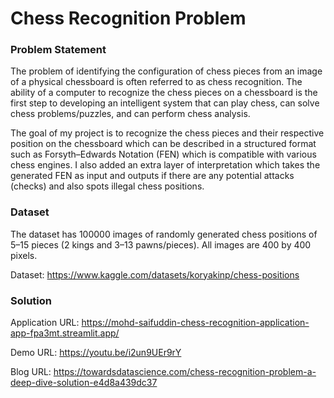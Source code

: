 # Chess Recognition Problem

### Problem Statement

The problem of identifying the configuration of chess pieces from an image of a physical chessboard is often referred to as chess recognition. The ability of a computer to recognize the chess pieces on a chessboard is the first step to developing an intelligent system that can play chess, can solve chess problems/puzzles, and can perform chess analysis.

The goal of my project is to recognize the chess pieces and their respective position on the chessboard which can be described in a structured format such as Forsyth–Edwards Notation (FEN) which is compatible with various chess engines. I also added an extra layer of interpretation which takes the generated FEN as input and outputs if there are any potential attacks (checks) and also spots illegal chess positions.

### Dataset

The dataset has 100000 images of randomly generated chess positions of 5–15 pieces (2 kings and 3–13 pawns/pieces). All images are 400 by 400 pixels.

Dataset: https://www.kaggle.com/datasets/koryakinp/chess-positions

### Solution

Application URL: https://mohd-saifuddin-chess-recognition-application-app-fpa3mt.streamlit.app/

Demo URL: https://youtu.be/i2un9UEr9rY

Blog URL: https://towardsdatascience.com/chess-recognition-problem-a-deep-dive-solution-e4d8a439dc37
